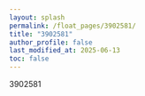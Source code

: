 ```yaml
---
layout: splash
permalink: /float_pages/3902581/
title: "3902581"
author_profile: false
last_modified_at: 2025-06-13
toc: false
---
```

 
3902581
